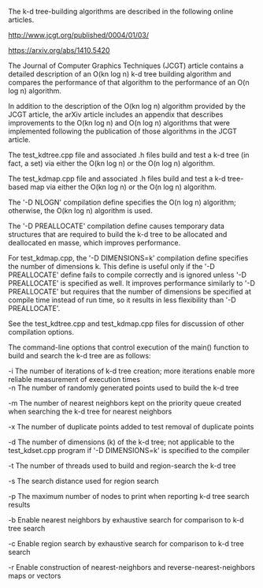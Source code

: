 The k-d tree-building algorithms are described in the following online articles.

http://www.jcgt.org/published/0004/01/03/

https://arxiv.org/abs/1410.5420

The Journal of Computer Graphics Techniques (JCGT) article contains a detailed description of an O(kn log n) k-d tree building algorithm and compares the performance of that algorithm to the performance of an O(n log n) algorithm.

In addition to the description of the O(kn log n) algorithm provided by the JCGT article, the arXiv article includes an appendix that describes improvements to the O(kn log n) and O(n log n) algorithms that were implemented following the publication of those algorithms in the JCGT article.

The test_kdtree.cpp file and associated .h files build and test a k-d tree (in fact, a set) via either the O(kn log n) or the O(n log n) algorithm.

The test_kdmap.cpp file and associated .h files build and test a k-d tree-based map via either the O(kn log n) or the O(n log n) algorithm.

The '-D NLOGN' compilation define specifies the O(n log n) algorithm; otherwise, the O(kn log n) algorithm is used.

The '-D PREALLOCATE' compilation define causes temporary data structures that are required to build the k-d tree to be allocated and deallocated en masse, which improves performance.

For test_kdmap.cpp, the '-D DIMENSIONS=k' compilation define specifies the number of dimensions k. This define is useful only if the '-D PREALLOCATE' define fails to compile correctly and is ignored unless '-D PREALLOCATE' is specified as well. It improves performance similarly to '-D PREALLOCATE' but requires that the number of dimensions be specified at compile time instead of run time, so it results in less flexibility than '-D PREALLOCATE'.

See the test_kdtree.cpp and test_kdmap.cpp files for discussion of other compilation options.

The command-line options that control execution of the main() function to build and search the k-d tree are as follows:

-i The number of iterations of k-d tree creation; more iterations enable more reliable measurement of execution times                                                    
-n The number of randomly generated points used to build the k-d tree

-m The number of nearest neighbors kept on the priority queue created when searching the k-d tree for nearest neighbors

-x The number of duplicate points added to test removal of duplicate points

-d The number of dimensions (k) of the k-d tree; not applicable to the test_kdset.cpp program if '-D DIMENSIONS=k' is specified to the compiler

-t The number of threads used to build and region-search the k-d tree

-s The search distance used for region search

-p The maximum number of nodes to print when reporting k-d tree search results

-b Enable nearest neighbors by exhaustive search for comparison to k-d tree search

-c Enable region search by exhaustive search for comparison to k-d tree search

-r Enable construction of nearest-neighbors and reverse-nearest-neighbors maps or vectors
